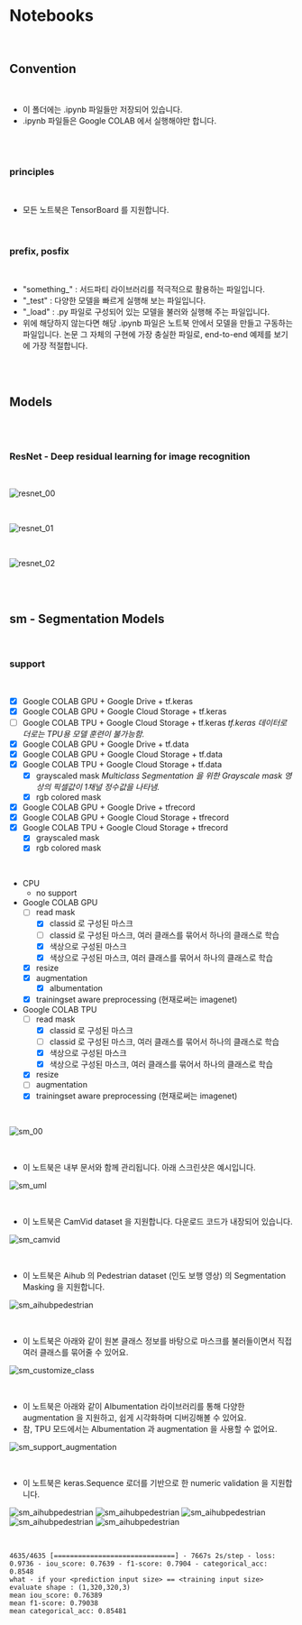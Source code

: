 # Notebooks

<br>

## Convention

<br>

- 이 폴더에는 .ipynb 파일들만 저장되어 있습니다.
- .ipynb 파일들은 Google COLAB 에서 실행해야만 합니다.

<br><br>

### principles

<br>

- 모든 노트북은 TensorBoard 를 지원합니다.

<br>

### prefix, posfix

<br>

- "something_" : 서드파티 라이브러리를 적극적으로 활용하는 파일입니다.
- "_test" : 다양한 모델을 빠르게 실행해 보는 파일입니다.
- "_load" : .py 파일로 구성되어 있는 모델을 불러와 실행해 주는 파일입니다.
- 위에 해당하지 않는다면 해당 .ipynb 파일은 노트북 안에서 모델을 만들고 구동하는 파일입니다. 논문 그 자체의 구현에 가장 충실한 파일로, end-to-end 예제를 보기에 가장 적절합니다.

<br><br>

## Models

<br><br>

### ResNet - Deep residual learning for image recognition

<br>

![resnet_00](https://github.com/ProtossDragoon/paper_implementation_and_testing_tf2/blob/main/docs/img/resnet_00.png?raw=true)

<br>

![resnet_01](https://github.com/ProtossDragoon/paper_implementation_and_testing_tf2/blob/main/docs/img/resnet_01.png?raw=true)

<br>

![resnet_02](https://github.com/ProtossDragoon/paper_implementation_and_testing_tf2/blob/main/docs/img/resnet_02.png?raw=true)

<br><br>

## sm - Segmentation Models

<br>

### support

<br>

- [x] Google COLAB GPU + Google Drive + tf.keras
- [x] Google COLAB GPU + Google Cloud Storage + tf.keras
- [ ] Google COLAB TPU + Google Cloud Storage + tf.keras *tf.keras 데이터로더로는 TPU용 모델 훈련이 불가능함.*
- [x] Google COLAB GPU + Google Drive + tf.data
- [x] Google COLAB GPU + Google Cloud Storage + tf.data
- [x] Google COLAB TPU + Google Cloud Storage + tf.data
  - [x] grayscaled mask *Multiclass Segmentation 을 위한 Grayscale mask 영상의 픽셀값이 1채널 정수값을 나타냄.*
  - [x] rgb colored mask
- [x] Google COLAB GPU + Google Drive + tfrecord
- [x] Google COLAB GPU + Google Cloud Storage + tfrecord
- [x] Google COLAB TPU + Google Cloud Storage + tfrecord
  - [x] grayscaled mask
  - [x] rgb colored mask

<br>

- CPU
  - no support
- Google COLAB GPU
  - [ ] read mask
    - [x] classid 로 구성된 마스크
    - [ ] classid 로 구성된 마스크, 여러 클래스를 묶어서 하나의 클래스로 학습
    - [x] 색상으로 구성된 마스크
    - [x] 색상으로 구성된 마스크, 여러 클래스를 묶어서 하나의 클래스로 학습
  - [x] resize
  - [x] augmentation
    - [x] albumentation
  - [x] trainingset aware preprocessing (현재로써는 imagenet)
- Google COLAB TPU
  - [ ] read mask
    - [x] classid 로 구성된 마스크
    - [ ] classid 로 구성된 마스크, 여러 클래스를 묶어서 하나의 클래스로 학습
    - [x] 색상으로 구성된 마스크
    - [x] 색상으로 구성된 마스크, 여러 클래스를 묶어서 하나의 클래스로 학습
  - [x] resize
  - [ ] augmentation
  - [x] trainingset aware preprocessing (현재로써는 imagenet)

<br>

![sm_00](https://github.com/ProtossDragoon/paper_implementation_and_testing_tf2/blob/main/docs/img/sm_00.png?raw=true)

<br>

- 이 노트북은 내부 문서와 함께 관리됩니다. 아래 스크린샷은 예시입니다.

![sm_uml](https://github.com/ProtossDragoon/paper_implementation_and_testing_tf2/blob/main/docs/img/sm_uml.png?raw=true)

<br>

- 이 노트북은 CamVid dataset 을 지원합니다. 다운로드 코드가 내장되어 있습니다.

![sm_camvid](https://github.com/ProtossDragoon/paper_implementation_and_testing_tf2/blob/main/docs/img/sm_camvid.png?raw=true)

<br>

- 이 노트북은 Aihub 의 Pedestrian dataset (인도 보행 영상) 의 Segmentation Masking 을 지원합니다.

![sm_aihubpedestrian](https://github.com/ProtossDragoon/paper_implementation_and_testing_tf2/blob/main/docs/img/sm_aihubpedestrian.png?raw=true)

<br>

- 이 노트북은 아래와 같이 원본 클래스 정보를 바탕으로 마스크를 불러들이면서 직접 여러 클래스를 묶어줄 수 있어요.

![sm_customize_class](https://github.com/ProtossDragoon/paper_implementation_and_testing_tf2/blob/main/docs/img/sm_customize_class.png?raw=true)

<br>

- 이 노트북은 아래와 같이 Albumentation 라이브러리를 통해 다양한 augmentation 을 지원하고, 쉽게 시각화하며 디버깅해볼 수 있어요.
- 참, TPU 모드에서는 Albumentation 과 augmentation 을 사용할 수 없어요.

![sm_support_augmentation](https://github.com/ProtossDragoon/paper_implementation_and_testing_tf2/blob/main/docs/img/sm_support_augmentation.png?raw=true)

<br>

- 이 노트북은 keras.Sequence 로더를 기반으로 한 numeric validation 을 지원합니다.

![sm_aihubpedestrian](https://github.com/ProtossDragoon/paper_implementation_and_testing_tf2/blob/main/docs/img/sm_aihubpedestrian_cherrypick.png?raw=true)
![sm_aihubpedestrian](https://github.com/ProtossDragoon/paper_implementation_and_testing_tf2/blob/main/docs/img/sm_aihubpedestrian_validation_1.png?raw=true)
![sm_aihubpedestrian](https://github.com/ProtossDragoon/paper_implementation_and_testing_tf2/blob/main/docs/img/sm_aihubpedestrian_validation_2.png?raw=true)
![sm_aihubpedestrian](https://github.com/ProtossDragoon/paper_implementation_and_testing_tf2/blob/main/docs/img/sm_aihubpedestrian_validation_3.png?raw=true)
![sm_aihubpedestrian](https://github.com/ProtossDragoon/paper_implementation_and_testing_tf2/blob/main/docs/img/sm_aihubpedestrian_validation_4.png?raw=true)

<br>

```
4635/4635 [==============================] - 7667s 2s/step - loss: 0.9736 - iou_score: 0.7639 - f1-score: 0.7904 - categorical_acc: 0.8548
what - if your <prediction input size> == <training input size>
evaluate shape : (1,320,320,3)
mean iou_score: 0.76389
mean f1-score: 0.79038
mean categorical_acc: 0.85481
```

<br>